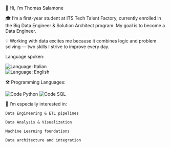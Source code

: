 👋 Hi, I'm Thomas Salamone

🎓 I’m a first-year student at ITS Tech Talent Factory, currently enrolled in the Big Data Engineer & Solution Architect program. My goal is to become a Data Engineer.

💡 Working with data excites me because it combines logic and problem solving — two skills I strive to improve every day.

 Language spoken:

![Language: Italian](https://img.shields.io/badge/Language-Italian-native?style=flat&logo=italia&logoColor=white&color=green)    
![Language: English](https://img.shields.io/badge/Language-English-B2?style=flat&logo=united-kingdom&logoColor=white&color=blue)

🛠️ Programming Languages:

![Code Python](https://img.shields.io/badge/Code-Python-blue?style=flat&logo=python&logoColor=white)  ![Code SQL](https://img.shields.io/badge/Code-SQL-blue?style=flat&logo=mysql&logoColor=blue)

📌 I’m especially interested in:

    Data Engineering & ETL pipelines

    Data Analysis & Visualization

    Machine Learning foundations

    Data architecture and integration
